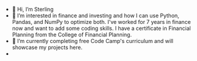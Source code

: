 - 👋 Hi, I’m Sterling
- 👀 I’m interested in finance and investing and how I can use Python, Pandas, and NumPy to optimize both. I've worked for 7 years in finance now and want to add some coding skills. I have a certificate in Financial Planning from the College of Financial Planning.
- 🌱 I’m currently completing free Code Camp's curriculum and will showcase my projects here.
- 

<!---
BruceWayne16/BruceWayne16 is a ✨ special ✨ repository because its `README.md` (this file) appears on your GitHub profile.
You can click the Preview link to take a look at your changes.
--->
